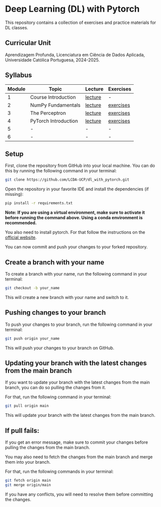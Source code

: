 # Deep Learning (DL) with Pytorch


This repository contains a collection of exercises and practice materials for DL classes.

## Curricular Unit
Aprendizagem Profunda, Licenciatura em Ciência de Dados Aplicada, Universidade Católica Portuguesa, 2024-2025.

## Syllabus

| **Module** | **Topic**            | **Lecture**                          | **Exercises**                    |
|------------|----------------------|--------------------------------------|----------------------------------|
| 1          | Course Introduction  | [lecture](lectures/DL-Session01.pdf) | -                                |
| 2          | NumPy Fundamentals   | [lecture](lectures/DL-Session02.pdf) | [exercises](exercises/session02) |
| 3          | The Perceptron       | [lecture](lectures/DL-Session03.pdf) | [exercises](exercises/session03) |
| 4          | PyTorch Introduction | [lecture](lectures/DL-Session04.pdf) | [exercises](exercises/session04) |
| 5          | -                    | -                                    | -                                |
| 6          | -                    | -                                    | -                                |

## Setup

First, clone the repository from GitHub into your local machine. You can do this by running the following command in your terminal:

```bash
git clone https://github.com/LCDA-UCP/dl_with_pytorch.git
```

Open the repository in your favorite IDE and install the dependencies (if missing):
```bash
pip install -r requirements.txt
```

**Note: If you are using a virtual environment, make sure to activate it before running the command above. Using a conda environment is recommended.**

You also need to install pytorch. For that follow the instructions on the [official website](https://pytorch.org/get-started/locally/).

You can now commit and push your changes to your forked repository.

## Create a branch with your name

To create a branch with your name, run the following command in your terminal:

```bash
git checkout -b your_name
```

This will create a new branch with your name and switch to it.

## Pushing changes to your branch

To push your changes to your branch, run the following command in your terminal:

```bash
git push origin your_name
```

This will push your changes to your branch on GitHub.

## Updating your branch with the latest changes from the main branch

If you want to update your branch with the latest changes from the main branch, you can do so pulling the changes from it.

For that, run the following command in your terminal:

```bash
git pull origin main
```

This will update your branch with the latest changes from the main branch.

## If pull fails:

If you get an error message, make sure to commit your changes before pulling the changes from the main branch.

You may also need to fetch the changes from the main branch and merge them into your branch.

For that, run the following commands in your terminal:

```bash
git fetch origin main
git merge origin/main
```

If you have any conflicts, you will need to resolve them before committing the changes.
